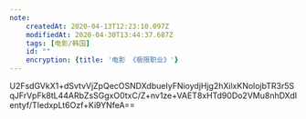 ```yaml
---
note:
    createdAt: 2020-04-13T12:23:10.097Z
    modifiedAt: 2020-04-30T13:44:37.687Z
    tags: [电影/韩国]
    id: ""
    encryption: {title: '电影 《极限职业》'}
---
```

U2FsdGVkX1+dSvtvVjZpQecOSNDXdbueIyFNioydjHjg2hXilxKNolojbTR3r5SqJFrVpFk8tL44ARbZsSGgxO0txC/Z+nv1ze+VAET8xHTd90Do2VMu8nhDXdIentyf/TIedxpLt6Ozf+Ki9YNfeA==